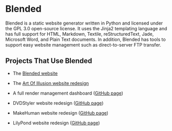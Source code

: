 # Blended
Blended is a static website generator written in Python and licensed under the GPL 3.0 open-source license. It uses the Jinja2 templating language and has full support for HTML, Markdown, Textile, reStructuredText, Jade, Microsoft Word, and Plain Text documents. In addition, Blended has tools to support easy website management such as direct-to-server FTP transfer.

## Projects That Use Blended

* The [Blended website](http://jmroper.com/blended)

* The [Art Of Illusion website redesign](https://github.com/ArtOfIllusion/AOI-website)

* A full render management dashboard ([GitHub page](https://github.com/johnroper100/RenderManagementDashboard))

* DVDStyler website redesign ([GitHub page](https://github.com/johnroper100/dvdstyler-web))

* MakeHuman website redesign ([GitHub page](https://github.com/johnroper100/makehuman-web))

* LilyPond website redesign ([GitHub page](https://github.com/johnroper100/LilyPond-Web-Redesign))
